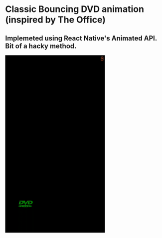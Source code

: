 # Classic Bouncing DVD animation  (inspired by The Office)


## Implemeted using React Native's Animated API. Bit of a hacky method.

![vid](./doc/demo.gif)